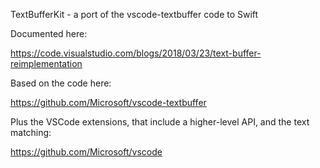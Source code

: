 TextBufferKit - a port of the vscode-textbuffer code to Swift

Documented here:

https://code.visualstudio.com/blogs/2018/03/23/text-buffer-reimplementation

Based on the code here:

https://github.com/Microsoft/vscode-textbuffer

Plus the VSCode extensions, that include a higher-level API, and the text matching:

https://github.com/Microsoft/vscode
